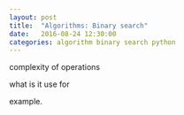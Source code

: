 ```yaml
---
layout: post
title:  "Algorithms: Binary search"
date:   2016-08-24 12:30:00
categories: algorithm binary search python
---
```



complexity of operations

what is it use for

example.